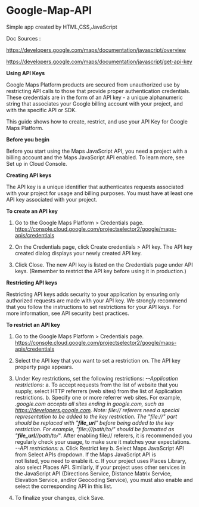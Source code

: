 # Google-Map-API

Simple app created by HTML,CSS,JavaScript

Doc Sources :

https://developers.google.com/maps/documentation/javascript/overview

https://developers.google.com/maps/documentation/javascript/get-api-key

**Using API Keys**

Google Maps Platform products are secured from unauthorized use by restricting API calls to those that provide proper authentication credentials. These credentials are in the form of an API key - a unique alphanumeric string that associates your Google billing account with your project, and with the specific API or SDK.

This guide shows how to create, restrict, and use your API Key for Google Maps Platform.

**Before you begin**

Before you start using the Maps JavaScript API, you need a project with a billing account and the Maps JavaScript API enabled. To learn more, see Set up in Cloud Console.

**Creating API keys**

The API key is a unique identifier that authenticates requests associated with your project for usage and billing purposes. You must have at least one API key associated with your project.

**To create an API key**

1. Go to the Google Maps Platform > Credentials page.
   https://console.cloud.google.com/projectselector2/google/maps-apis/credentials

2. On the Credentials page, click Create credentials > API key.
   The API key created dialog displays your newly created API key.

3. Click Close.
   The new API key is listed on the Credentials page under API keys.
   (Remember to restrict the API key before using it in production.)

**Restricting API keys**

Restricting API keys adds security to your application by ensuring only authorized requests are made with your API key. We strongly recommend that you follow the instructions to set restrictions for your API keys. For more information, see API security best practices.

**To restrict an API key**

1. Go to the Google Maps Platform > Credentials page.
   https://console.cloud.google.com/projectselector2/google/maps-apis/credentials

2. Select the API key that you want to set a restriction on. The API key property page appears.
3. Under Key restrictions, set the following restrictions:
   _--Application restrictions:_
   a. To accept requests from the list of website that you supply, select HTTP
   referrers (web sites) from the list of Application restrictions.
   b. Specify one or more referrer web sites. For example, _.google.com accepts all
   sites ending in google.com, such as https://developers.google.com.
   Note: file:// referers need a special representation to be added to the key restriction. The "file://" part should be replaced with "**file_url**" before being added to the key restriction. For example, "file:///path/to/" should be formatted as "**file_url**//path/to/_". After enabling file:// referers, it is recommended you regularly check your usage, to make sure it matches your expectations.
   _--API restrictions:_
   a. Click Restrict key
   b. Select Maps JavaScript API from Select APIs dropdown. If the Maps JavaScript API is  
    not listed, you need to enable it.
   c. If your project uses Places Library, also select Places API. Similarly, if your
   project uses other services in the JavaScript API (Directions Service, Distance Matrix Service, Elevation Service, and/or Geocoding Service), you must also enable and select the corresponding API in this list.
4. To finalize your changes, click Save.
